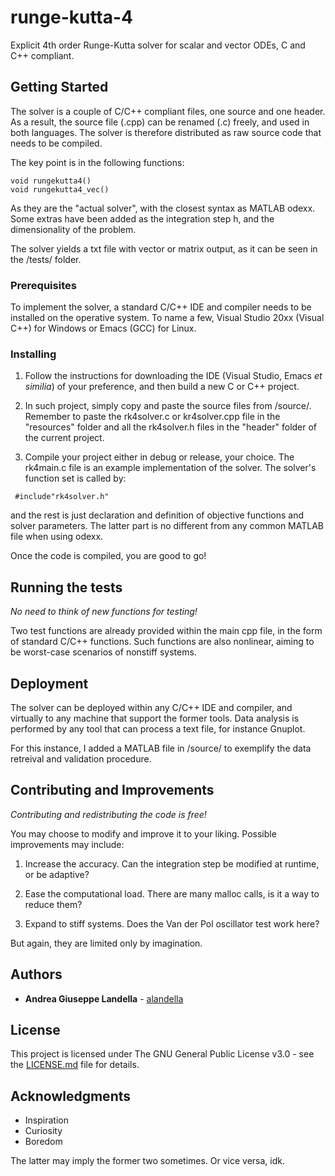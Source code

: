 # runge-kutta-4

Explicit 4th order Runge-Kutta solver for scalar and vector ODEs, C and C++ compliant.

## Getting Started

The solver is a couple of C/C++ compliant files, one source and one header. As a result, the source file (<name>.cpp) can be renamed (<name>.c) freely, and used in both languages. The solver is therefore distributed as raw source code that needs to be compiled.
  
The key point is in the following functions:

```
void rungekutta4()
void rungekutta4_vec()
```
As they are the "actual solver", with the closest syntax as MATLAB odexx. Some extras have been added as the integration step h, and the dimensionality of the problem.

The solver yields a txt file with vector or matrix output, as it can be seen in the /tests/ folder.

### Prerequisites

To implement the solver, a standard C/C++ IDE and compiler needs to be installed on the operative system.  To name a few, Visual Studio 20xx (Visual C++) for Windows or Emacs (GCC) for Linux.

### Installing

1. Follow the instructions for downloading the IDE (Visual Studio, Emacs *et similia*) of your preference, and then build a new C or C++ project. 

2. In such project, simply copy and paste the source files from /source/. Remember to paste the rk4solver.c or kr4solver.cpp file in the "resources" folder and all the rk4solver.h files in the "header" folder of the current project.

3. Compile your project either in debug or release, your choice. The rk4main.c file is an example implementation of the solver. The solver's function set is called by:
```
 #include"rk4solver.h"
```
and the rest is just declaration and definition of objective functions and solver parameters. The latter part is no different from any common MATLAB file when using odexx.

Once the code is compiled, you are good to go!

## Running the tests

*No need to think of new functions for testing!*

Two test functions are already provided within the main cpp file, in the form of standard C/C++ functions. Such functions are also nonlinear, aiming to be worst-case scenarios of nonstiff systems.

## Deployment

The solver can be deployed within any C/C++ IDE and compiler, and virtually to any machine that support the former tools. Data analysis is performed by any tool that can process a text file, for instance Gnuplot. 

For this instance, I added a MATLAB file in /source/ to exemplify the data retreival and validation procedure.

## Contributing and Improvements

*Contributing and redistributing the code is free!*

You may choose to modify and improve it to your liking. Possible improvements may include:

1. Increase the accuracy. Can the integration step be modified at runtime, or be adaptive?

2. Ease the computational load. There are many malloc calls, is it a way to reduce them?

3. Expand to stiff systems. Does the Van der Pol oscillator test work here?

But again, they are limited only by imagination.

## Authors

* **Andrea Giuseppe Landella** - [alandella](https://github.com/alandella)

## License

This project is licensed under The GNU General Public License v3.0 - see the [LICENSE.md](https://github.com/alandella/runge-kutta-4/blob/master/LICENSE) file for details.

## Acknowledgments

* Inspiration
* Curiosity
* Boredom

The latter may imply the former two sometimes. Or vice versa, idk.
